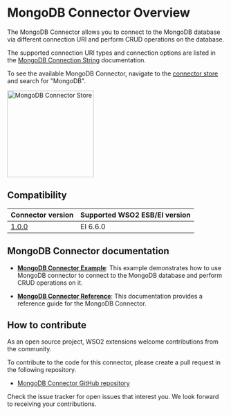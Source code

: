 
# MongoDB Connector Overview

The MongoDB Connector allows you to connect to the MongoDB database via different connection URI and perform CRUD operations on the database.

The supported connection URI types and connection options are listed in the [MongoDB Connection String](https://docs.mongodb.com/manual/reference/connection-string/) documentation.

To see the available MongoDB Connector, navigate to the [connector store](https://store.wso2.com/store/assets/esbconnector/list) and search for "MongoDB".

<img src="../../../../assets/img/connectors/mongodb-connector-store.png" title="MongoDB Connector Store" width="200" alt="MongoDB Connector Store"/>    

## Compatibility

| Connector version | Supported WSO2 ESB/EI version |
| ------------- |------------- |
|  [1.0.0](https://github.com/wso2-extensions/esb-connector-mongodb/tree/v1.0.0)        | EI 6.6.0 |

## MongoDB Connector documentation

* **[MongoDB Connector Example](mongodb-connector-example.md)**: This example demonstrates how to use MongoDB connector to connect to the MongoDB database and perform CRUD operations on it.

* **[MongoDB Connector Reference](mongodb-connector-config.md)**: This documentation provides a reference guide for the MongoDB Connector.

## How to contribute

As an open source project, WSO2 extensions welcome contributions from the community.

To contribute to the code for this connector, please create a pull request in the following repository.

* [MongoDB Connector GitHub repository](https://github.com/wso2-extensions/esb-connector-mongodb)

Check the issue tracker for open issues that interest you. We look forward to receiving your contributions.

